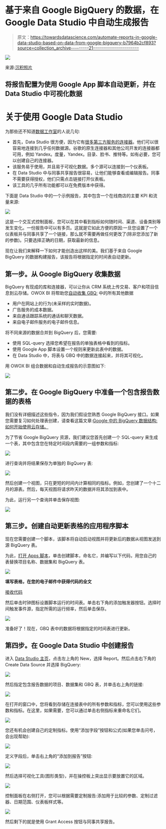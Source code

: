 # 基于来自 Google BigQuery 的数据，在 Google Data Studio 中自动生成报告

> 原文：<https://towardsdatascience.com/automate-reports-in-google-data-studio-based-on-data-from-google-bigquery-b7964b2cf893?source=collection_archive---------21----------------------->

![](img/fdc38f0ab800207e9dff52941db0fe71.png)

来源:[沉积照片](https://ru.depositphotos.com/102486980/stock-photo-man-at-computer-screen-at.html)

## 将报告配置为使用 Google App 脚本自动更新，并在 Data Studio 中可视化数据

# 关于使用 Google Data Studio

为那些还不知道[数据工作室](https://datastudio.google.com/)的人说几句:

*   首先，Data Studio 很方便，因为它有[很多第三方服务的连接器](https://datastudio.google.com/data)。他们可以很容易地连接到几乎任何数据源。谷歌的原生连接器和其他公司开发的连接器都可用，例如 Yandex。度量，Yandex。目录、脸书、推特等。如有必要，您可以创建自己的连接器。
*   该服务易于使用，并且易于可视化数据。多个源可以连接到一个仪表板。
*   在 Data Studio 中与同事共享报告很容易，让他们能够查看或编辑报告。同事不需要获得授权，他们只需点击链接打开仪表板。
*   该工具的几乎所有功能都可以在免费版本中获得。

下面是 Data Studio 中的一个示例报告，其中包含一个在线商店的主要 KPI 和流量来源:

![](img/599c6643002608aa8d3f8ec2ec9552e4.png)

这是一个交互式控制面板，您可以在其中看到指标如何随时间、渠道、设备类别等发生变化。一份报告中可以有多页。这就是它如此方便的原因:一旦您设置了一个仪表板并与同事共享了一个链接，那么就不需要再做任何更改了(除非您添加了新的参数)。只要选择正确的日期，获取最新的信息。

现在让我们来解释一下如何才能创造出这样的美。我们基于来自 Google BigQuery 的数据构建报告，该报告将根据指定的时间表自动更新。

## 第一步。从 Google BigQuery 收集数据

BigQuery 有现成的库和连接器，可以让你从 CRM 系统上传交易、客户和项目信息到云存储。OWOX BI 将帮助您[自动收集 GBQ:](https://www.owox.com/products/bi/pipeline/) 中的所有其他数据

*   用户在网站上的行为(未采样的实时数据)。
*   广告服务的成本数据。
*   来自通话跟踪系统的通话和聊天数据。
*   来自电子邮件服务的电子邮件信息。

将不同来源的数据合并到 BigQuery 后，您需要:

*   使用 SQL-query 选择您希望在报告的单独表格中看到的指标。
*   使用 Google App 脚本设置一个规则来更新此表中的数据。
*   在 Data Studio 中，将表与 GBQ 中的数据连接起来，并将其可视化。

用 OWOX BI 组合数据和自动生成报告的示意图如下:

![](img/7715ae676f742420a8488eb435d089e4.png)

## 第二步。在 Google BigQuery 中准备一个包含报告数据的表格

我们没有详细描述这些指令，因为我们假设您熟悉 Google BigQuery 接口。如果您需要复习如何处理表创建，请查看这篇文章:[Google 中的 BigQuery 数据结构:如何开始使用云存储。](https://www.owox.com/blog/use-cases/bigquery-schema/)

为了节省 Google BigQuery 资源，我们建议您首先创建一个 SQL-query 来生成一个表，其中包含您在特定时间段内需要的一组参数和指标:

![](img/818384fc44198d39a77bd4f4fa20e11c.png)

进行查询并将结果保存为单独的 BigQuery 表:

![](img/d55567b0c09c0e72f35f4179a6745bad.png)

然后创建一个视图，只在更短的时间内计算相同的指标。例如，您创建了一个十二月的源表。然后，每天视图将请求昨天的数据并将其添加到表中。

为此，运行另一个查询并单击保存视图:

![](img/58d5b094c31cb93c7a9b01aad06a7889.png)

## 第三步。创建自动更新表格的应用程序脚本

现在您需要创建一个脚本，该脚本将自动启动视图并将更新后的数据从视图发送到源 BigQuery 表。

为此，[打开 Apps 脚本](https://script.google.com/home/start)，单击创建脚本，命名它，并编写以下代码，用您自己的表替换项目名称、数据集和 BigQuery 表。

![](img/58011790969577bcff48067d6f1e9e14.png)

**填写表格，在您的电子邮件中获得代码的全文**

[接收代码](https://www.owox.com/blog/use-cases/bigquery-reports-in-google-data-studio/#download)

然后单击时钟图标设置脚本运行的时间表。单击右下角的添加触发器按钮。选择时间触发事件源，指定所需的运行频率，然后单击保存。

![](img/8edd7c43f539a4f585fa5b1fbacef3d7.png)

准备好了！现在，GBQ 表中的数据将根据指定的时间表进行更新。

## 第四步。在 Google Data Studio 中创建报告

进入 [Data Studio 主页](https://datastudio.google.com/navigation/reporting)，点击左上角的 New，选择 Report。然后点击右下角的 Create Data Source 并选择 BigQuery:

![](img/178e68bbd80b1f30de67855f691719f4.png)

然后指定包含报告数据的项目、数据集和 GBQ 表，并单击右上角的链接:

![](img/550ea822ef251050286b0b6a6409c259.png)

在打开的窗口中，您将看到存储在连接表中的所有参数和指标，您可以使用这些参数和指标。在这里，如果需要，您可以通过单击右侧指标来重命名它们。

![](img/285668afe465b1a01ac8f4d52a85001f.png)

您还有机会创建自己的定制指标。使用“添加字段”按钮和公式(如果您单击问号，会出现帮助):

![](img/24236d6de1914de40e7e189a7b8054b3.png)

定义字段后，单击右上角的“添加到报告”按钮:

![](img/c141a01a4ea85a971c4a6d479f545da4.png)

然后选择可视化工具(图形类型)，并在操控板上突出显示要放置它的区域。

![](img/3036622790d0c42ae72ddd4c01fcd5d7.png)

控制面板在右侧打开，您可以根据需要定制报告:添加用于比较的参数、定制过滤器、日期范围、仪表板样式等。

![](img/cce8d7a7e0c88aeae44ba1a723a912d5.png)

然后剩下的就是使用 Grant Access 按钮与同事共享报告。